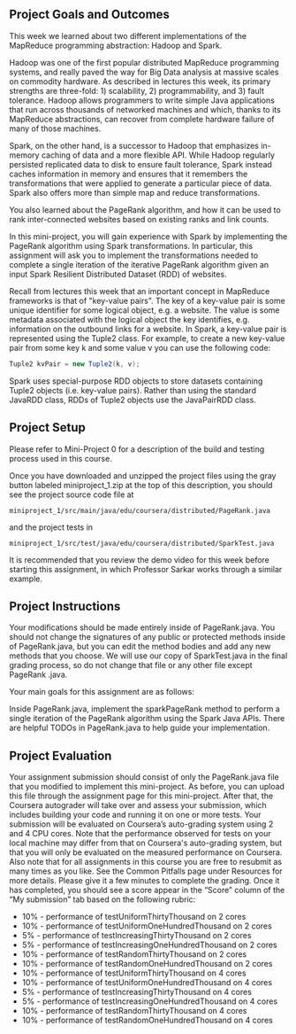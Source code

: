 ## Project Goals and Outcomes

This week we learned about two different implementations of the MapReduce programming abstraction: Hadoop and Spark.

Hadoop was one of the first popular distributed MapReduce programming systems, and really paved the way for Big Data analysis at massive scales on commodity hardware. As described in lectures this week, its primary strengths are three-fold: 1) scalability, 2) programmability, and 3) fault tolerance. Hadoop allows programmers to write simple Java applications that run across thousands of networked machines and which, thanks to its MapReduce abstractions, can recover from complete hardware failure of many of those machines.

Spark, on the other hand, is a successor to Hadoop that emphasizes in-memory caching of data and a more flexible API. While Hadoop regularly persisted replicated data to disk to ensure fault tolerance, Spark instead caches information in memory and ensures that it remembers the transformations that were applied to generate a particular piece of data. Spark also offers more than simple map and reduce transformations.

You also learned about the PageRank algorithm, and how it can be used to rank inter-connected websites based on existing ranks and link counts.

In this mini-project, you will gain experience with Spark by implementing the PageRank algorithm using Spark transformations. In particular, this assignment will ask you to implement the transformations needed to complete a single iteration of the iterative PageRank algorithm given an input Spark Resilient Distributed Dataset (RDD) of websites.

Recall from lectures this week that an important concept in MapReduce frameworks is that of "key-value pairs". The key of a key-value pair is some unique identifier for some logical object, e.g. a website. The value is some metadata associated with the logical object the key identifies, e.g. information on the outbound links for a website. In Spark, a key-value pair is represented using the Tuple2 class. For example, to create a new key-value pair from some key k and some value v you can use the following code:

```Java
Tuple2 kvPair = new Tuple2(k, v);
```

Spark uses special-purpose RDD objects to store datasets containing Tuple2 objects (i.e. key-value pairs). Rather than using the standard JavaRDD class, RDDs of Tuple2 objects use the JavaPairRDD class.

## Project Setup

Please refer to Mini-Project 0 for a description of the build and testing process used in this course.

Once you have downloaded and unzipped the project files using the gray button labeled miniproject_1.zip at the top of this description, you should see the project source code file at

```
miniproject_1/src/main/java/edu/coursera/distributed/PageRank.java
```

and the project tests in

```
miniproject_1/src/test/java/edu/coursera/distributed/SparkTest.java
```

It is recommended that you review the demo video for this week before starting this assignment, in which Professor Sarkar works through a similar example.

## Project Instructions

Your modifications should be made entirely inside of PageRank.java. You should not change the signatures of any public or protected methods inside of PageRank.java, but you can edit the method bodies and add any new methods that you choose. We will use our copy of SparkTest.java in the final grading process, so do not change that file or any other file except PageRank .java.

Your main goals for this assignment are as follows:

Inside PageRank.java, implement the sparkPageRank method to perform a single iteration of the PageRank algorithm using the Spark Java APIs.
There are helpful TODOs in PageRank.java to help guide your implementation.

## Project Evaluation

Your assignment submission should consist of only the PageRank.java file that you modified to implement this mini-project. As before, you can upload this file through the assignment page for this mini-project. After that, the Coursera autograder will take over and assess your submission, which includes building your code and running it on one or more tests. Your submission will be evaluated on Coursera’s auto-grading system using 2 and 4 CPU cores. Note that the performance observed for tests on your local machine may differ from that on Coursera's auto-grading system, but that you will only be evaluated on the measured performance on Coursera. Also note that for all assignments in this course you are free to resubmit as many times as you like. See the Common Pitfalls page under Resources for more details. Please give it a few minutes to complete the grading. Once it has completed, you should see a score appear in the “Score” column of the “My submission” tab based on the following rubric:

- 10% - performance of testUniformThirtyThousand on 2 cores
- 10% - performance of testUniformOneHundredThousand on 2 cores
- 5% - performance of testIncreasingThirtyThousand on 2 cores
- 5% - performance of testIncreasingOneHundredThousand on 2 cores
- 10% - performance of testRandomThirtyThousand on 2 cores
- 10% - performance of testRandomOneHundredThousand on 2 cores
- 10% - performance of testUniformThirtyThousand on 4 cores
- 10% - performance of testUniformOneHundredThousand on 4 cores
- 5% - performance of testIncreasingThirtyThousand on 4 cores
- 5% - performance of testIncreasingOneHundredThousand on 4 cores
- 10% - performance of testRandomThirtyThousand on 4 cores
- 10% - performance of testRandomOneHundredThousand on 4 cores
